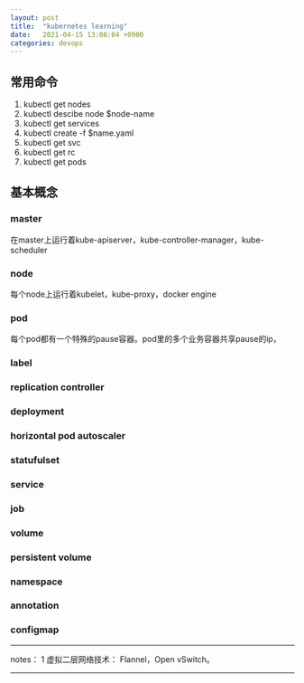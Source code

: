 ```yaml
---
layout: post
title:  "kubernetes learning"
date:   2021-04-15 13:08:04 +0900
categories: devops
---
```


## 常用命令
1. kubectl get nodes
2. kubectl descibe node $node-name
3. kubectl get services
4. kubectl create -f $name.yaml
5. kubectl get svc 
6. kubectl get rc
7. kubectl get pods



## 基本概念
### master
在master上运行着kube-apiserver，kube-controller-manager，kube-scheduler
### node
每个node上运行着kubelet，kube-proxy，docker engine
### pod
每个pod都有一个特殊的pause容器。pod里的多个业务容器共享pause的ip，
### label
### replication controller
### deployment
### horizontal pod autoscaler
### statufulset
### service
### job
### volume
### persistent volume
### namespace
### annotation
### configmap



***
notes：
1 虚拟二层网络技术： Flannel，Open vSwitch。 
***